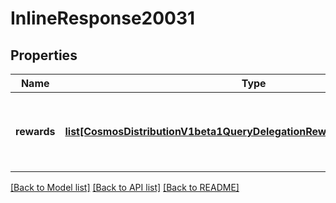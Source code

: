# InlineResponse20031

## Properties
Name | Type | Description | Notes
------------ | ------------- | ------------- | -------------
**rewards** | [**list[CosmosDistributionV1beta1QueryDelegationRewardsResponseRewards]**](CosmosDistributionV1beta1QueryDelegationRewardsResponseRewards.md) | rewards defines the rewards accrued by a delegation. | [optional] 

[[Back to Model list]](../README.md#documentation-for-models) [[Back to API list]](../README.md#documentation-for-api-endpoints) [[Back to README]](../README.md)

